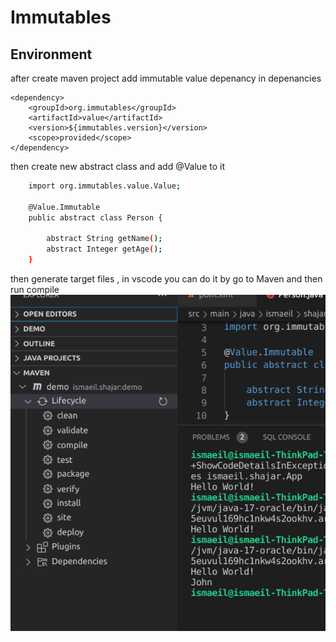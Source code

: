 # Immutables
## Environment
after create maven project add immutable value depenancy in depenancies

    <dependency>
        <groupId>org.immutables</groupId>
        <artifactId>value</artifactId>
        <version>${immutables.version}</version>
        <scope>provided</scope>
    </dependency>
then create new abstract class and add @Value to it

```sh
    import org.immutables.value.Value;

    @Value.Immutable
    public abstract class Person {

        abstract String getName();
        abstract Integer getAge();
    }
```
then generate target files , in vscode you can do it by go to Maven and then run compile
![alt text](maven_compile.png "compile")


